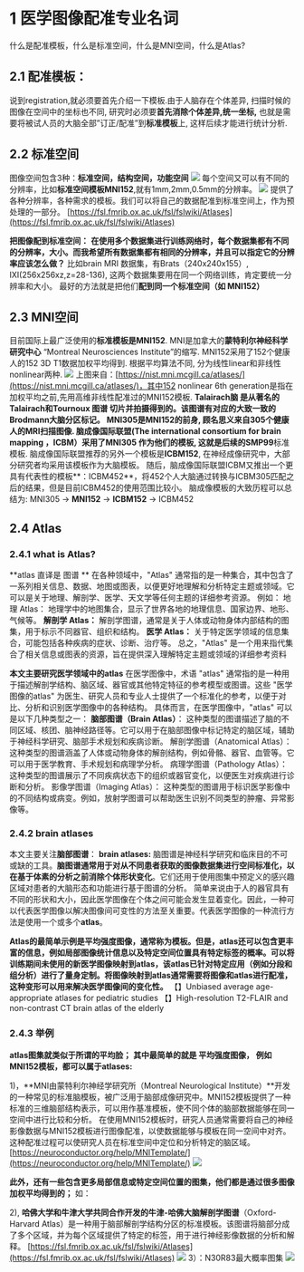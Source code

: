 # 1 **医学图像配准专业名词**
什么是配准模板，什么是标准空间，什么是MNI空间，什么是Atlas?

## 2.1 配准模板：
说到registration,就必须要首先介绍一下模板.由于人脑存在个体差异, 扫描时候的图像在空间中的坐标也不同, 研究时必须要**首先消除个体差异,统一坐标,** 也就是需要将被试人员的大脑全部”订正/配准”到**标准模板**上, 这样后续才能进行统计分析.

## 2.2 标准空间
图像空间包含3种：**标准空间，结构空间，功能空间**
![](502527efa490114f0190f85298df2e97)
每个空间又可以有不同的分辨率，比如**标准空间模板MNI152**,就有1mm,2mm,0.5mm的分辨率。
![](d5da0b683ddaeaded1d6a2ff9c3c5345)
提供了各种分辨率，各种需求的模板。我们可以将自己的数据配准到标准空间上，作为预处理的一部分。
[https://fsl.fmrib.ox.ac.uk/fsl/fslwiki/Atlases](https://fsl.fmrib.ox.ac.uk/fsl/fslwiki/Atlases)

**把图像配到标准空间：**
**在使用多个数据集进行训练网络时，每个数据集都有不同的分辨率，大小。而我希望所有数据集都有相同的分辨率，并且可以指定它的分辨率应该怎么做？**
比如brain MRI 数据集，有Brats（240x240x155）, IXI(256x256xz,z=28-136), 这两个数据集要用在同一个网络训练，肯定要统一分辨率和大小。
最好的方法就是把他们**配到同一个标准空间（如 MNI152）**

## 2.3 MNI空间
目前国际上最广泛使用的**标准模板是MNI152**. MNI是加拿大的**蒙特利尔神经科学研究中心** “Montreal Neurosciences Institute”的缩写. MNI152采用了152个健康人的152 3D T1数据加权平均得到. 根据平均算法不同, 分为线性linear和非线性nonlinear两种.
![](e8d9e5299afcc417ad71d3276c0fad81)
上图来自：[https://nist.mni.mcgill.ca/atlases/](https://nist.mni.mcgill.ca/atlases/)，其中152 nonlinear 6th generation是指在加权平均之前,先用高维非线性配准过的MNI152模板.
**Talairach脑 **是从著名的Talairach和Tournoux 图谱 切片并拍摄得到的。该图谱有对应的大致一致的Brodmann大脑分区标记。
**MNI305**是MNI152的前身, 顾名思义来自305个健康人的MRI扫描图像. 脑成像国际联盟(The international consortium for brain mapping ，ICBM）采用了MNI305 作为他们的模板, 这就是后续的**SMP99**标准模板. 脑成像国际联盟推荐的另外一个模板是**ICBM152**, 在神经成像研究中，大部分研究者均采用该模板作为大脑模板。
随后，脑成像国际联盟ICBM又推出一个更具有代表性的模板**：ICBM452**，将452个人大脑通过转换与ICBM305匹配之后的结果，但是目前ICBM452的使用范围比较小。
脑成像模板的大致历程可以总结为:
MNI305 → **MNI152** → **ICBM152** → ICBM452

## 2.4 Atlas
### 2.4.1 what is Atlas?
**atlas 直译是 图谱 **
在各种领域中，"Atlas" 通常指的是一种集合，其中包含了一系列相关信息、数据、地图或图表，以便更好地理解和分析特定主题或领域。它可以是关于地理、解剖学、医学、天文学等任何主题的详细参考资源。
例如：
地理 Atlas： 地理学中的地图集合，显示了世界各地的地理信息、国家边界、地形、气候等。
**解剖学 Atlas：** 解剖学图谱，通常是关于人体或动物身体内部结构的图集，用于标示不同器官、组织和结构。
**医学 Atlas：** 关于特定医学领域的信息集合，可能包括各种疾病的症状、诊断、治疗等。
总之，"Atlas" 是一个用来指代集合了相关信息或图表的资源，旨在提供深入理解特定主题或领域的详细参考资料

**本文主要研究医学领域中的atlas**
在医学图像中，术语 "atlas" 通常指的是一种用于描述解剖学结构、脑区域、器官或其他特定特征的参考模型或图谱。这些 "医学图像的atlas" 为医生、研究人员和专业人士提供了一个标准化的参考，以便于对比、分析和识别医学图像中的各种结构。
具体而言，在医学图像中，"atlas" 可以是以下几种类型之一：
**脑部图谱（Brain Atlas）**： 这种类型的图谱描述了脑的不同区域、核团、脑神经路径等。它可以用于在脑部图像中标记特定的脑区域，辅助于神经科学研究、脑部手术规划和疾病诊断。
解剖学图谱（Anatomical Atlas）： 这种类型的图谱涵盖了人体或动物身体的解剖结构，例如骨骼、器官、血管等。它可以用于医学教育、手术规划和病理学分析。
病理学图谱（Pathology Atlas）： 这种类型的图谱展示了不同疾病状态下的组织或器官变化，以便医生对疾病进行诊断和分析。
影像学图谱（Imaging Atlas）： 这种类型的图谱用于标识医学影像中的不同结构或病变。例如，放射学图谱可以帮助医生识别不同类型的肿瘤、异常影像等。

### 2.4.2 brain atlases
本文主要关注**脑部图谱**：
**brain atlases:**
脑图谱是神经科学研究和临床目的不可或缺的工具。**脑图谱通常用于对从不同患者获取的图像数据集进行空间标准化，以在基于体素的分析之前消除个体形状变化**。它们还用于使用图集中预定义的感兴趣区域对患者的大脑形态和功能进行基于图谱的分析。
简单来说由于人的器官具有不同的形状和大小，因此医学图像在个体之间可能会发生显着变化。因此，一种可以代表医学图像以解决图像间可变性的方法至关重要。代表医学图像的一种流行方法是使用一个或多个**atlas**。

**Atlas的最简单示例是平均强度图像，通常称为模板。但是，atlas还可以包含更丰富的信息，例如局部图像统计信息以及特定空间位置具有特定标签的概率。可以将训练期间未使用的新医学图像映射到atlas，该atlas已针对特定应用（例如分段和组分析）进行了量身定制。将图像映射到atlas通常需要将图像和atlas进行配准，这种变形可以用来解决医学图像间的变化性。**
【】Unbiased average age-appropriate atlases for pediatric studies
【】High-resolution T2-FLAIR and non-contrast CT brain atlas of the elderly

### 2.4.3 举例
**atlas图集就类似于所谓的平均脸；**
**其中最简单的就是 平均强度图像， 例如MNI152模板，都可以属于atlases:**

1)，**MNI由蒙特利尔神经学研究所（Montreal Neurological Institute）**开发的一种常见的标准脑模板，被广泛用于脑部成像研究中。MNI152模板提供了一种标准的三维脑部结构表示，可以用作基准模板，使不同个体的脑部数据能够在同一空间中进行比较和分析。
在使用MNI152模板时，研究人员通常需要将自己的神经影像数据与MNI152模板进行图像配准，以使数据能够与模板在同一空间中对齐。这种配准过程可以使研究人员在标准空间中定位和分析特定的脑区域。
[https://neuroconductor.org/help/MNITemplate/](https://neuroconductor.org/help/MNITemplate/)
![](282732e5c9fe5fd0c2be79d48ea0bcff)


**此外，还有一些包含更多局部信息或特定空间位置的图集，他们都是通过很多图像加权平均得到的；**
如：

2), **哈佛大学和牛津大学共同合作开发的牛津-哈佛大脑解剖学图谱**（Oxford-Harvard Atlas）是一种用于脑部解剖学结构分区的标准模板。该图谱将脑部分成了多个区域，并为每个区域提供了特定的标签，用于进行神经影像数据的分析和解释。
[https://fsl.fmrib.ox.ac.uk/fsl/fslwiki/Atlases](https://fsl.fmrib.ox.ac.uk/fsl/fslwiki/Atlases)
![](2b99542fc8c583cd033583ee73e408e5)
	3）：N30R83最大概率图集
![](372f94b4cc9a77af085a7a164dbfb4b7)
